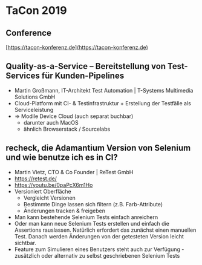 # TaCon 2019

## Conference

[https://tacon-konferenz.de](https://tacon-konferenz.de)

## Quality-as-a-Service – Bereitstellung von Test-Services für Kunden-Pipelines

* Martin Großmann, IT-Architekt Test Automation | T-Systems Multimedia Solutions GmbH
* Cloud-Platform mit CI- & Testinfrastruktur + Erstellung der Testfälle als Serviceleistung
* => Modile Device Cloud (auch separat buchbar)
    * darunter auch MacOS
    * ähnlich Browserstack / Sourcelabs

## recheck, die Adamantium Version von Selenium und wie benutze ich es in CI?

* Martin Vietz, CTO & Co Founder | ReTest GmbH
* https://retest.de/
* https://youtu.be/0paPcX6m1Ho
* Versioniert Oberfläche
    * Vergleicht Versionen
    * Bestimmte Dinge lassen sich filtern (z.B. Farb-Attribute)
    * Änderungen tracken & freigeben
* Man kann bestehende Selenium Tests einfach anreichern
* Oder man kann neue Selenium Tests erstellen und einfach die Assertions rauslassen. Natürlich erfordert das zunächst einen manuellen Test. Danach werden Änderungen von der getesteten Version leicht sichtbar.
* Feature zum Simulieren eines Benutzers steht auch zur Verfügung - zusätzlich oder alternativ zu selbst geschriebenen Selenium Tests
